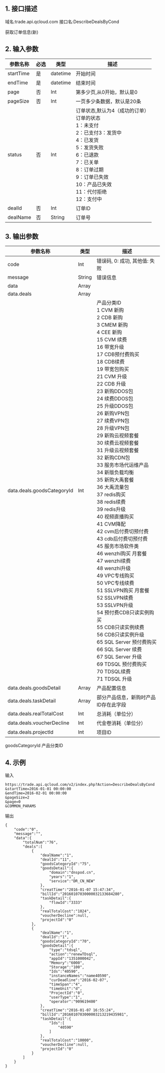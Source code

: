 ## 1. 接口描述
域名:trade.api.qcloud.com
接口名:DescribeDealsByCond

获取订单信息(新)

## 2. 输入参数
| 参数名称 | 必选  | 类型 | 描述 |
|---------|---------|---------|---------|
| startTime | 是 | datetime | 开始时间|
| endTime | 是 | datetime | 结束时间|
| page | 否 | Int | 第多少页,从0开始，默认是0|
| pageSize | 否 | Int | 一页多少条数据，默认是20条|
| status | 否 | Int | 订单状态,默认为4（成功的订单）<br>订单的状态<br>1：未支付<br>2：已支付3：发货中<br>4：已发货<br>5：发货失败<br>6：已退款<br>7：已关单<br>8：订单过期<br>9：订单已失效<br>10：产品已失效<br>11：代付拒绝<br>12：支付中<br>|
| dealId | 否 | Int | 订单ID|
| dealName | 否 | String | 订单号|


## 3. 输出参数
| 参数名称 | 类型 | 描述 |
|---------|---------|---------|
| code | Int | 错误码, 0: 成功, 其他值: 失败|
| message | String | 错误信息|
| data | Array | |
| data.deals | Array | | 
| data.deals.goodsCategoryId | Int | 产品分类ID <br> 1  CVM 新购 <br> 2   CDB 新购 <br> 3  CMEM 新购 <br>4  CEE 新购 <br>15  CVM 续费 <br>16  带宽升级 <br>17 CDB预付费购买 <br>18 CDB续费 <br>19 带宽包购买 <br>21 CVM 升级 <br>22 CDB 升级 <br>23 新购DDOS包 <br>24 续费DDOS包 <br>25 升级DDOS包 <br>26 新购VPN包 <br>27 续费VPN包 <br>28 升级VPN包 <br>29 新购云视频套餐 <br>30 续费云视频套餐 <br>31 升级云视频套餐 <br>32 新购CDN包 <br>33 服务市场代运维产品 <br>34 新版负载均衡 <br>35 新购大禹套餐 <br>36 大禹流量包 <br>37 redis购买 <br>38 redis续费 <br>39 redis升级 <br>40 视频直播购买 <br>41 CVM降配 <br>42 cvm后付费切预付费 <br>43 cdb后付费切预付费 <br>45 服务市场软件类 <br>46 wenzhi购买 月套餐 <br>47 wenzhi续费 <br>48 wenzhi升级 <br>49 VPC专线购买 <br>50 VPC专线续费 <br>51 SSLVPN购买 月套餐 <br>52 SSLVPN续费 <br>53 SSLVPN升级 <br>54 预付费CDB只读实例购买 <br> 55 CDB只读实例续费 <br>56 CDB只读实例升级 <br>65 SQL Server 预付费购买 <br>66 SQL Server 续费 <br>67 SQL Server 升级 <br>69 TDSQL 预付费购买 <br>70 TDSQL续费 <br>71 TDSQL 升级 <br>| 
| data.deals.goodsDetail | Array | 产品配置信息| 
| data.deals.taskDetail | Array | 部分产品信息，新购时产品ID存在此字段| 
| data.deals.realTotalCost | Int | 总消耗（单位分）| 
| data.deals.voucherDecline | Int | 代金卷消耗（单位分）| 
| data.deals.projectId | Int | 项目ID| 

goodsCategoryId 产品分类ID <br>
    

## 4. 示例
输入
```
https://trade.api.qcloud.com/v2/index.php?Action=DescribeDealsByCond
&startTime=2016-01-01 00:00:00
&endTime=2016-02-01 00:00:00
&pageSize=2
&page=0
&COMMON_PARAMS
```
输出
```
{
    "code":"0",
    "message":"",
    "data":{
        "totalNum":"76",
        "deals":[
            {
                "dealName":"1",
                "dealId":"11",
                "goodsCategoryId":"75",
                "goodsDetail":{
                    "domain":"dnspod.cn",
                    "years":"1",
                    "service":"DR_CN_NEW"
                },
                "creatTime":"2016-01-07 15:47:34",
                "billId":"20160107030000032133684280",
                "taskDetail":{
                    "flowId":"3333"
                },
                "realTotalCost":"1024",
                "voucherDecline":null,
                "projectId":"0"
            },
            {
                "dealName":"1",
                "dealId":"1",
                "goodsCategoryId":"70",
                "goodsDetail":{
                    "type":"tdsql",
                    "action":"renewTDsql",
                    "appId":"1351000042",
                    "Memory":"6000",
                    "Storage":"100",
                    "Ids":"40590",
                    "instanceNames":"name40590",
                    "curDeadline":"2016-02-07",
                    "timeSpan":"4",
                    "timeUnit":"d",
                    "ProjectId":"0",
                    "userType":"1",
                    "operator":"909619400"
                },
                "creatTime":"2016-01-07 16:55:24",
                "billId":"2016010703000003213219435981",
                "taskDetail":{
                    "Ids":[
                        "40590"
                    ]
                },
                "realTotalCost":"10000",
                "voucherDecline":null,
                "projectId":"0"
            }
        ]
    }
}
```

